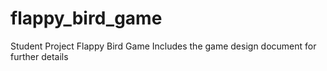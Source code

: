 # flappy_bird_game
 Student Project Flappy Bird Game
Includes the game design document for further details

